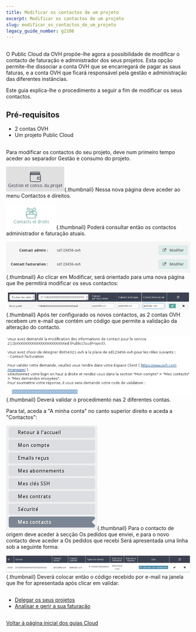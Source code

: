 ```yaml
---
title: Modificar os contactos de um projeto
excerpt: Modificar os contactos de um projeto
slug: modificar_os_contactos_de_um_projeto
legacy_guide_number: g2106
---
```



## 
O Public Cloud da OVH propõe-lhe agora a possibilidade de modificar o contacto de faturação e administrador dos seus projetos.
Esta opção permite-lhe dissociar a conta OVH que se encarregará de pagar as saus faturas, e a conta OVH que ficará responsável pela gestão e administração das diferentes instâncias.

Este guia explica-lhe o procedimento a seguir a fim de modificar os seus contactos.


## Pré-requisitos

- 2 contas OVH
- Um projeto Public Cloud




## 
Para modificar os contactos do seu projeto, deve num primeiro tempo aceder ao separador Gestão e consumo do projeto.

![](images/img_3825.jpg){.thumbnail}
Nessa nova página deve aceder ao menu Contactos e direitos.

![](images/img_3822.jpg){.thumbnail}
Poderá consultar então os contactos administrador e faturação atuais.

![](images/img_3823.jpg){.thumbnail}
Ao clicar em Modificar, será orientado para uma nova página que lhe permitirá modificar os seus contactos:

![](images/img_3819.jpg){.thumbnail}
Após ter configurado os novos contactos, as 2 contas OVH recebem um e-mail que contém um código que permite a validação da alteração do contacto.

![](images/img_3820.jpg){.thumbnail}
Deverá validar o procedimento nas 2 diferentes contas.

Para tal, aceda a "A minha conta" no canto superior direito e aceda a "Contactos":

![](images/img_3824.jpg){.thumbnail}
Para o contacto de origem deve aceder à secção Os pedidos que enviei, e para o novo contacto deve aceder a Os pedidos que recebi
Será apresentada uma linha sob a seguinte forma:

![](images/img_3821.jpg){.thumbnail}
Deverá colocar então o código recebido por e-mail na janela que lhe for apresentada após clicar em validar.


## 

- [Delegar os seus projetos]({legacy}1914)
- [Analisar e gerir a sua faturação]({legacy}2031)




## 
[Voltar à página inicial dos guias Cloud]({legacy}1785)

